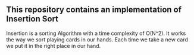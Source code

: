 ## This repository contains an implementation of Insertion Sort

Insertion is a sorting Algorithm with a time complexity of O(N^2).
It works the way we sort playing cards in our hands. Each time we take a new card we put it in the right place in our hand.